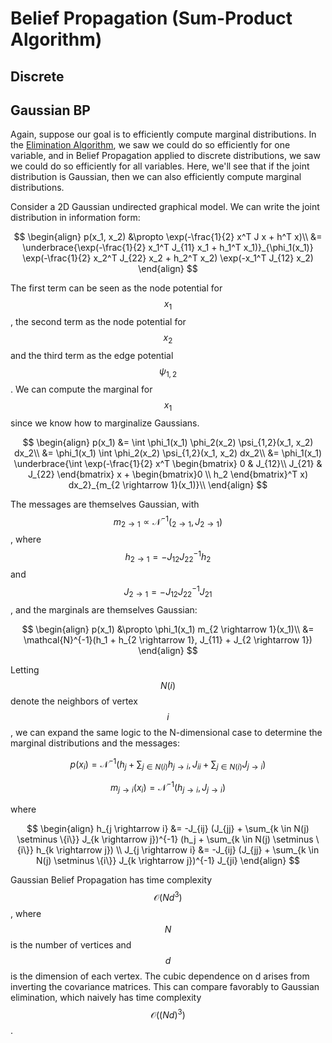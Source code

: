 # Belief Propagation (Sum-Product Algorithm)



## Discrete



## Gaussian BP

Again, suppose our goal is to efficiently compute marginal distributions. In the [Elimination Algorithm](elimination_algorithm.md),
we saw we could do so efficiently for one variable, and in Belief Propagation applied to discrete distributions,
we saw we could do so efficiently for all variables. Here, we'll see that if the joint distribution is Gaussian,
then we can also efficiently compute marginal distributions.

Consider a 2D Gaussian undirected graphical model. We can write the joint distribution in information form:

$$
\begin{align}
p(x_1, x_2) &\propto \exp(-\frac{1}{2} x^T J x + h^T x)\\
&= \underbrace{\exp(-\frac{1}{2} x_1^T J_{11} x_1 + h_1^T x_1)}_{\phi_1(x_1)} \exp(-\frac{1}{2} x_2^T J_{22} x_2 + h_2^T x_2) \exp(-x_1^T J_{12} x_2)
\end{align}
$$

The first term can be seen as the node potential for $$x_1$$, the second term as the node potential for $$x_2$$ and
the third term as the edge potential $$\psi_{1,2}$$. We can compute the marginal for $$x_1$$
since we know how to marginalize Gaussians.

$$
\begin{align}
p(x_1) &= \int \phi_1(x_1) \phi_2(x_2) \psi_{1,2}(x_1, x_2) dx_2\\
&= \phi_1(x_1) \int \phi_2(x_2) \psi_{1,2}(x_1, x_2) dx_2\\
&= \phi_1(x_1) \underbrace{\int \exp(-\frac{1}{2} x^T \begin{bmatrix} 0 & J_{12}\\ J_{21} & J_{22} \end{bmatrix} x + 
\begin{bmatrix}0 \\ h_2 \end{bmatrix}^T x) dx_2}_{m_{2 \rightarrow 1}(x_1)}\\
\end{align}
$$

The messages are themselves Gaussian, with $$m_{2 \rightarrow 1} \propto \mathcal{N}^{-1}(_{2 \rightarrow 1}, 
J_{2 \rightarrow 1})$$, where $$h_{2 \rightarrow 1} = -J_{12} J_{22}^{-1} h_2$$ and $$J_{2 \rightarrow 1} = 
-J_{12} J_{22}^{-1} J_{21}$$, and the marginals are themselves Gaussian:

$$
\begin{align}
p(x_1) &\propto \phi_1(x_1) m_{2 \rightarrow 1}(x_1)\\
&= \mathcal{N}^{-1}(h_1 + h_{2 \rightarrow 1}, J_{11} + J_{2 \rightarrow 1})
\end{align}
$$

Letting $$N(i)$$ denote the neighbors of vertex $$i$$, we can expand the same logic to the N-dimensional
case to determine the marginal distributions and the messages:

$$p(x_i) = \mathcal{N}^{-1}(h_j + \sum_{j \in N(i)} h_{j \rightarrow i}, J_{ii} + \sum_{j \in N(i)} J_{j \rightarrow i})$$

$$m_{j \rightarrow i}(x_i) = \mathcal{N}^{-1}(h_{j \rightarrow i}, J_{j \rightarrow i})$$

where

$$
\begin{align}
h_{j \rightarrow i} &= -J_{ij} (J_{jj} + \sum_{k \in N(j) \setminus \{i\}} J_{k \rightarrow j})^{-1} (h_j + \sum_{k \in N(j) \setminus \{i\}} h_{k \rightarrow j}) \\
J_{j \rightarrow i} &= -J_{ij} (J_{jj} + \sum_{k \in N(j) \setminus \{i\}} J_{k \rightarrow j})^{-1} J_{ji}
\end{align}
$$

Gaussian Belief Propagation has time complexity $$\mathcal{O}(Nd^3)$$, where $$N$$ is the number of vertices and 
$$d$$ is the dimension of each vertex. The cubic dependence on d arises from inverting the covariance matrices.
This can compare favorably to Gaussian elimination, which naively has time complexity $$\mathcal{O}((Nd)^3)$$.